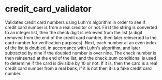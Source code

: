 # credit_card_validator
Validates credit card numbers using Luhn's algorithm in order to see if credit card number is from a real creditor or not. First the string is converted to an integer list, then the check digit is retrieved from the list (a digit removed from the end of the credit card number, then later reinserted to the card number for verification purposes). Next, each number at an even index of the list is doubled, in accordance with Luhn's algorithm, and later subtracted by nine if the doubled number is over nine. The check number is then reinserted at the end of the list, and the check_sum conditional is used to determine if the card is divisible by 10 or not. If it is, then the card is a real credit card number from a real bank, if it is not then it is a fake credit card number.
